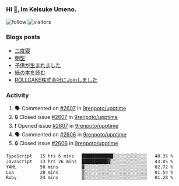 ### Hi 👋, Im Keisuke Umeno.

<!--
**9renpoto/9renpoto** is a ✨ _special_ ✨ repository because its `README.md` (this file) appears on your GitHub profile.

Here are some ideas to get you started:

- 🔭 I’m currently working on ...
- 🌱 I’m currently learning ...
- 👯 I’m looking to collaborate on ...
- 🤔 I’m looking for help with ...
- 💬 Ask me about ...
- 📫 How to reach me: ...
- 😄 Pronouns: ...
- ⚡ Fun fact: ...
-->

![follow](https://img.shields.io/github/followers/9renpoto?label=Follow&style=social)
![visitors](https://komarev.com/ghpvc/?username=9renpoto&label=Profile%20views&color=0e75b6&style=flat)

### Blogs posts

<!-- BLOG-POST-LIST:START -->
- [二度寝](https://9renpoto.win/entry/2024/07/18/going_back_to_sleep)
- [朝型](https://9renpoto.win/entry/2024/05/29/im-an-early)
- [子供が生まれました](https://9renpoto.win/entry/2024/04/18/hello-world)
- [紙の本を読む](https://9renpoto.win/entry/2024/02/25/reading-papar-book)
- [ROLLCAKE株式会社にJoinしました](https://9renpoto.win/entry/2024/02/11/join)
<!-- BLOG-POST-LIST:END -->

### Activity

<!--START_SECTION:activity-->
1. 🗣 Commented on [#2607](https://github.com/9renpoto/upptime/issues/2607#issuecomment-2240249028) in [9renpoto/upptime](https://github.com/9renpoto/upptime)
2. 🔒 Closed issue [#2607](https://github.com/9renpoto/upptime/issues/2607) in [9renpoto/upptime](https://github.com/9renpoto/upptime)
3. ❗ Opened issue [#2607](https://github.com/9renpoto/upptime/issues/2607) in [9renpoto/upptime](https://github.com/9renpoto/upptime)
4. 🗣 Commented on [#2606](https://github.com/9renpoto/upptime/issues/2606#issuecomment-2240069789) in [9renpoto/upptime](https://github.com/9renpoto/upptime)
5. 🔒 Closed issue [#2606](https://github.com/9renpoto/upptime/issues/2606) in [9renpoto/upptime](https://github.com/9renpoto/upptime)
<!--END_SECTION:activity-->

<!--START_SECTION:waka-->

```txt
TypeScript   15 hrs 6 mins   ████████████░░░░░░░░░░░░░   48.35 %
JavaScript   13 hrs 26 mins  ██████████▓░░░░░░░░░░░░░░   43.05 %
YAML         50 mins         ▓░░░░░░░░░░░░░░░░░░░░░░░░   02.72 %
Lua          28 mins         ▒░░░░░░░░░░░░░░░░░░░░░░░░   01.54 %
Ruby         24 mins         ▒░░░░░░░░░░░░░░░░░░░░░░░░   01.28 %
```

<!--END_SECTION:waka-->
